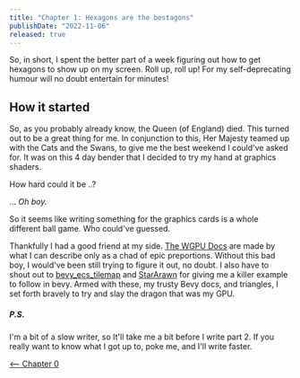 ```yaml
---
title: "Chapter 1: Hexagons are the bestagons"
publishDate: "2022-11-06"
released: true
---
```

So, in short, I spent the better part of a week figuring out how to get hexagons to show up on my screen. Roll up, roll up! For my self-deprecating humour will no doubt entertain for minutes!

## How it started
So, as you probably already know, the Queen (of England) died. This turned out to be a great thing for me. In conjunction to this, Her Majesty teamed up with the Cats and the Swans, to give me the best weekend I could've asked for. It was on this 4 day bender that I decided to try my hand at graphics shaders.

How hard could it be ..?

... _Oh boy._ 

So it seems like writing something for the graphics cards is a whole different ball game. Who could've guessed.

Thankfully I had a good friend at my side. [The WGPU Docs](https://sotrh.github.io/learn-wgpu/) are made by what I can describe only as a chad of epic preportions. Without this bad boy, I would've been still trying to figure it out, no doubt. I also have to shout out to [bevy_ecs_tilemap](https://github.com/StarArawn/bevy_ecs_tilemap) and  [StarArawn](https://github.com/StarArawn) for giving me a killer example to follow in bevy. Armed with these, my trusty Bevy docs, and triangles, I set forth bravely to try and slay the dragon that was my GPU.


##### P.S.

I'm a bit of a slow writer, so It'll take me a bit before I write part 2. If you really want to know what I got up to, poke me, and I'll write faster.

[<-- Chapter 0 ](https://www.tomfrantz.dev/blog/chapter_0) 